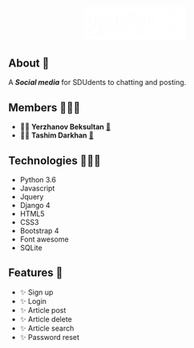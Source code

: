 <p align="center"> 
<img src="logo_sdutalk1.png" width="40%">
</p>

## About 🤔

A ___Social media___ for SDUdents to chatting and posting.

## Members 🙋🏻‍♂️

- 👨‍💻 __Yerzhanov Beksultan__ [:email:](mailto:200103513@stu.sdu.edu.kz)
- 👨‍💻 __Tashim Darkhan__ [:email:](mailto:200103208@stu.sdu.edu.kz)

## Technologies 👨🏻‍💻

- Python 3.6
- Javascript
- Jquery
- Django 4
- HTML5
- CSS3
- Bootstrap 4
- Font awesome
- SQLite

## Features :triangular_flag_on_post:

- ✨ Sign up
- ✨ Login
- ✨ Article post
- ✨ Article delete
- ✨ Article search
- ✨ Password reset